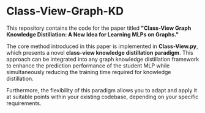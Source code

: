 # Class-View-Graph-KD

This repository contains the code for the paper titled **"Class-View Graph Knowledge Distillation: A New Idea for Learning MLPs on Graphs."**

The core method introduced in this paper is implemented in **Class-View.py**, which presents a novel **class-view knowledge distillation paradigm**. This approach can be integrated into any graph knowledge distillation framework to enhance the prediction performance of the student MLP while simultaneously reducing the training time required for knowledge distillation.

Furthermore, the flexibility of this paradigm allows you to adapt and apply it at suitable points within your existing codebase, depending on your specific requirements.



